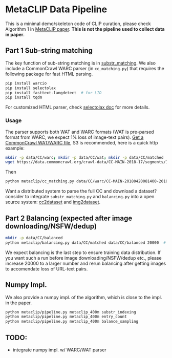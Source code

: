 # MetaCLIP Data Pipeline

This is a minimal demo/skeleton code of CLIP curation, please check Algorithm 1 in [MetaCLIP paper](https://arxiv.org/pdf/2309.16671.pdf).
**This is not the pipeline used to collect data in paper**.

## Part 1 Sub-string matching

The key function of sub-string matching is in [substr_matching](substr_matching.py).
We also include a CommonCrawl WARC parser (in `cc_matching.py`) that requires the following package for fast HTML parsing. 

```bash
pip install warcio
pip install selectolax
pip install fasttext-langdetect  # for LID
pip install tqdm
```

For customized HTML parser, check [selectolax doc](https://selectolax.readthedocs.io/en/latest/parser.html) for more details.

### Usage

The parser supports both WAT and WARC formats (WAT is pre-parsed format from WARC, we expect 1% loss of image-text pairs).
[Get a CommonCrawl WAT/WARC file](https://commoncrawl.org/get-started), S3 is recommended, here is a quick http example:

```bash
mkdir -p data/CC/warc; mkdir -p data/CC/wat; mkdir -p data/CC/matched
wget https://data.commoncrawl.org/crawl-data/CC-MAIN-2018-17/segments/1524125937193.1/warc/CC-MAIN-20180420081400-20180420101400-00000.warc.gz -O data/CC/warc/CC-MAIN-20180420081400-20180420101400-00000.warc.gz
```

Then 

```bash
python metaclip/cc_matching.py data/CC/warc/CC-MAIN-20180420081400-20180420101400-00000.warc.gz data/CC/matched/CC-MAIN-20210723143921-20210723173921-00000.warc.gz.json
```

Want a distributed system to parse the full CC and download a dataset? consider to integrate `substr_matching.py` and `balancing.py` into a open source system: [cc2dataset](https://github.com/rom1504/cc2dataset/tree/main) and [img2dataset](https://github.com/rom1504/img2dataset).

## Part 2 Balancing (expected after image downloading/NSFW/dedup)


```bash
mkdir -p data/CC/balanced
python metaclip/balancing.py data/CC/matched data/CC/balanced 20000  # the magic 20k !
```

We expect balancing is the last step to ensure training data distribution. If you want such a run before image downloading/NSFW/dedup etc., please increase 20000 to a larger number and rerun balancing after getting images to accomendate loss of URL-text pairs. 


## Numpy Impl. 

We also provide a numpy impl. of the algorithm, which is close to the impl. in the paper.

```bash
python metaclip/pipeline.py metaclip_400m substr_indexing
python metaclip/pipeline.py metaclip_400m entry_count
python metaclip/pipeline.py metaclip_400m balance_sampling
```

## TODO: 
- integrate numpy impl. w/ WARC/WAT parser
